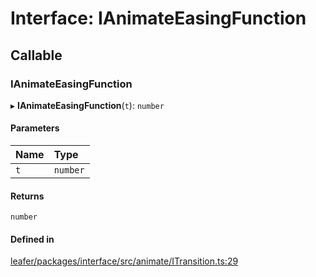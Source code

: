 # Interface: IAnimateEasingFunction

## Callable

### IAnimateEasingFunction

▸ **IAnimateEasingFunction**(`t`): `number`

#### Parameters

| Name | Type |
| :------ | :------ |
| `t` | `number` |

#### Returns

`number`

#### Defined in

[leafer/packages/interface/src/animate/ITransition.ts:29](https://github.com/leaferjs/leafer/blob/fd13609/packages/interface/src/animate/ITransition.ts#L29)
